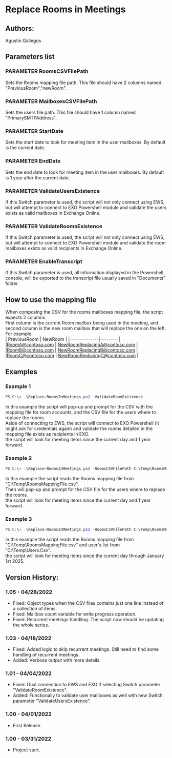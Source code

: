 ﻿# Replace Rooms in Meetings  

## Authors:  
Agustin Gallegos  

## Parameters list  

### PARAMETER RoomsCSVFilePath  
Sets the Rooms mapping file path. This file should have 2 columns named "PreviousRoom","newRoom".  

### PARAMETER MailboxesCSVFilePath  
Sets the users file path. This file should have 1 column named "PrimarySMTPAddress".  

### PARAMETER StartDate  
Sets the start date to look for meeting item in the user mailboxes. By default is the current date.  

### PARAMETER EndDate  
Sets the end date to look for meeting item in the user mailboxes. By default is 1 year after the current date.  

### PARAMETER ValidateUsersExistence  
If this Switch parameter is used, the script will not only connect using EWS, but will attempt to connect to EXO Powershell module and validate the users exists as valid mailboxes in Exchange Online.  

### PARAMETER ValidateRoomsExistence  
If this Switch parameter is used, the script will not only connect using EWS, but will attempt to connect to EXO Powershell module and validate the room mailboxes exists as valid recipients in Exchange Online.  

### PARAMETER EnableTranscript  
If this Switch parameter is used, all information displayed in the Powershell console, will be exported to the transcript file usually saved in "Documents" folder.  

## How to use the mapping file  
When composing the CSV for the rooms mailboxes mapping file, the script expects 2 columns.  
First column is the current Room mailbox being used in the meeting, and second column is the new room mailbox that will replace the one on the left.  
For example:  
| PreviousRoom | NewRoom |
|--------------|---------|
|RoomA@contoso.com | NewRoomReplacingA@contoso.com |
|RoomB@contoso.com | NewRoomReplacingB@contoso.com |
|RoomC@contoso.com | NewRoomReplacingC@contoso.com |

## Examples  
### Example 1  
```powershell
PS C:\> .\Replace-RoomsInMeetings.ps1 -ValidateRoomExistence
```
In this example the script will pop-up and prompt for the CSV with the mapping file for room accounts, and the CSV file for the users where to replace the rooms.  
Aside of connecting to EWS, the script will connect to EXO Powershell (it might ask for credentials again) and validate the rooms detailed in the mapping file exists as recipients in EXO.  
the script will look for meeting items since the current day and 1 year forward.  

### Example 2  
```powershell
PS C:\> .\Replace-RoomsInMeetings.ps1 -RoomsCSVFilePath C:\Temp\RoomsMappingFile.csv
```
In this example the script reads the Rooms mapping file from "C:\Temp\RoomsMappingFile.csv".  
Then will pop-up and prompt for the CSV file for the users where to replace the rooms.  
the script will look for meeting items since the current day and 1 year forward.  

### Example 3  
```powershell
PS C:\> .\Replace-RoomsInMeetings.ps1 -RoomsCSVFilePath C:\Temp\RoomsMappingFile.csv -MailboxesCSVFilePath C:\Temp\Users.Csv -EndDate 01/01/2025
```
In this example the script reads the Rooms mapping file from "C:\Temp\RoomsMappingFile.csv" and user's list from "C:\Temp\Users.Csv".  
the script will look for meeting items since the current day through January 1st 2025.  


## Version History:
### 1.05 - 04/28/2022
 - Fixed: Object types when the CSV files contains just one line instead of a collection of items.
 - Fixed: Mailbox count variable for write progress operation.
 - Fixed: Recurrent meetings handling. The script now should be updating the whole series.  
### 1.03 - 04/18/2022
 - Fixed: Added logic to skip recurrent meetings. Still need to find some handling of recurrent meetings.
 - Added: Verbose output with more details.
### 1.01 - 04/04/2022
 - Fixed: Dual connection to EWS and EXO if selecting Switch parameter "ValidateRoomExistence".
 - Added: Functionally to validate user mailboxes as well with new Switch parameter "ValidateUsersExistence".
### 1.00 - 04/01/2022
 - First Release.
### 1.00 - 03/31/2022
 - Project start.
